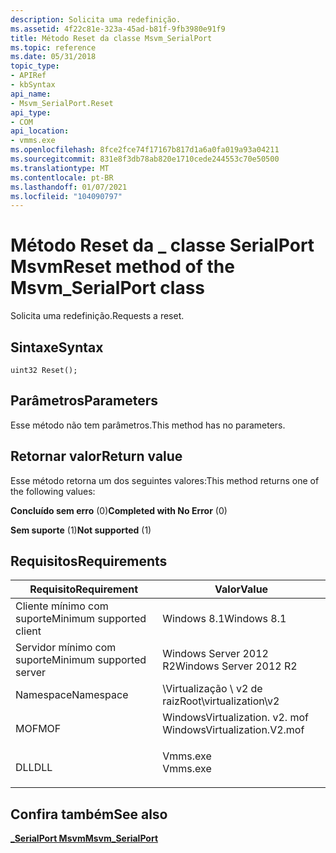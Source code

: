```yaml
---
description: Solicita uma redefinição.
ms.assetid: 4f22c81e-323a-45ad-b81f-9fb3980e91f9
title: Método Reset da classe Msvm_SerialPort
ms.topic: reference
ms.date: 05/31/2018
topic_type:
- APIRef
- kbSyntax
api_name:
- Msvm_SerialPort.Reset
api_type:
- COM
api_location:
- vmms.exe
ms.openlocfilehash: 8fce2fce74f17167b817d1a6a0fa019a93a04211
ms.sourcegitcommit: 831e8f3db78ab820e1710cede244553c70e50500
ms.translationtype: MT
ms.contentlocale: pt-BR
ms.lasthandoff: 01/07/2021
ms.locfileid: "104090797"
---
```

# <a name="reset-method-of-the-msvm_serialport-class"></a><span data-ttu-id="5a709-103">Método Reset da \_ classe SerialPort Msvm</span><span class="sxs-lookup"><span data-stu-id="5a709-103">Reset method of the Msvm\_SerialPort class</span></span>

<span data-ttu-id="5a709-104">Solicita uma redefinição.</span><span class="sxs-lookup"><span data-stu-id="5a709-104">Requests a reset.</span></span>

## <a name="syntax"></a><span data-ttu-id="5a709-105">Sintaxe</span><span class="sxs-lookup"><span data-stu-id="5a709-105">Syntax</span></span>


```mof
uint32 Reset();
```



## <a name="parameters"></a><span data-ttu-id="5a709-106">Parâmetros</span><span class="sxs-lookup"><span data-stu-id="5a709-106">Parameters</span></span>

<span data-ttu-id="5a709-107">Esse método não tem parâmetros.</span><span class="sxs-lookup"><span data-stu-id="5a709-107">This method has no parameters.</span></span>

## <a name="return-value"></a><span data-ttu-id="5a709-108">Retornar valor</span><span class="sxs-lookup"><span data-stu-id="5a709-108">Return value</span></span>

<span data-ttu-id="5a709-109">Esse método retorna um dos seguintes valores:</span><span class="sxs-lookup"><span data-stu-id="5a709-109">This method returns one of the following values:</span></span>

<dl> <dt>

<span data-ttu-id="5a709-110">**Concluído sem erro** (0)</span><span class="sxs-lookup"><span data-stu-id="5a709-110">**Completed with No Error** (0)</span></span>
</dt> <dt>

<span data-ttu-id="5a709-111">**Sem suporte** (1)</span><span class="sxs-lookup"><span data-stu-id="5a709-111">**Not supported** (1)</span></span>
</dt> </dl>

## <a name="requirements"></a><span data-ttu-id="5a709-112">Requisitos</span><span class="sxs-lookup"><span data-stu-id="5a709-112">Requirements</span></span>



| <span data-ttu-id="5a709-113">Requisito</span><span class="sxs-lookup"><span data-stu-id="5a709-113">Requirement</span></span> | <span data-ttu-id="5a709-114">Valor</span><span class="sxs-lookup"><span data-stu-id="5a709-114">Value</span></span> |
|-------------------------------------|---------------------------------------------------------------------------------------------------------|
| <span data-ttu-id="5a709-115">Cliente mínimo com suporte</span><span class="sxs-lookup"><span data-stu-id="5a709-115">Minimum supported client</span></span><br/> | <span data-ttu-id="5a709-116">Windows 8.1</span><span class="sxs-lookup"><span data-stu-id="5a709-116">Windows 8.1</span></span><br/>                                                                                  |
| <span data-ttu-id="5a709-117">Servidor mínimo com suporte</span><span class="sxs-lookup"><span data-stu-id="5a709-117">Minimum supported server</span></span><br/> | <span data-ttu-id="5a709-118">Windows Server 2012 R2</span><span class="sxs-lookup"><span data-stu-id="5a709-118">Windows Server 2012 R2</span></span><br/>                                                                       |
| <span data-ttu-id="5a709-119">Namespace</span><span class="sxs-lookup"><span data-stu-id="5a709-119">Namespace</span></span><br/>                | <span data-ttu-id="5a709-120">\\Virtualização \\ v2 de raiz</span><span class="sxs-lookup"><span data-stu-id="5a709-120">Root\\virtualization\\v2</span></span><br/>                                                                     |
| <span data-ttu-id="5a709-121">MOF</span><span class="sxs-lookup"><span data-stu-id="5a709-121">MOF</span></span><br/>                      | <dl> <span data-ttu-id="5a709-122"><dt>WindowsVirtualization. v2. mof</dt></span><span class="sxs-lookup"><span data-stu-id="5a709-122"><dt>WindowsVirtualization.V2.mof</dt></span></span> </dl> |
| <span data-ttu-id="5a709-123">DLL</span><span class="sxs-lookup"><span data-stu-id="5a709-123">DLL</span></span><br/>                      | <dl> <span data-ttu-id="5a709-124"><dt>Vmms.exe</dt></span><span class="sxs-lookup"><span data-stu-id="5a709-124"><dt>Vmms.exe</dt></span></span> </dl>                     |



## <a name="see-also"></a><span data-ttu-id="5a709-125">Confira também</span><span class="sxs-lookup"><span data-stu-id="5a709-125">See also</span></span>

<dl> <dt>

[<span data-ttu-id="5a709-126">**\_SerialPort Msvm**</span><span class="sxs-lookup"><span data-stu-id="5a709-126">**Msvm\_SerialPort**</span></span>](msvm-serialport.md)
</dt> </dl>

 

 




